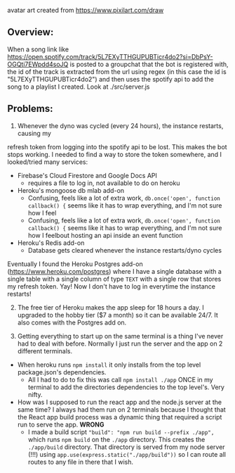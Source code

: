 avatar art created from https://www.pixilart.com/draw


## Overview:

When a song link like https://open.spotify.com/track/5L7EXyTTHGUPUBTicr4do2?si=DbPsY-OGQti7EWpdd4soJQ
is posted to a groupchat that the bot is registered with, the id of the track is extracted from
the url using regex (in this case the id is "5L7EXyTTHGUPUBTicr4do2") and then uses the
spotify api to add the song to a playlist I created. Look at ./src/server.js



## Problems:

1. Whenever the dyno was cycled (every 24 hours), the instance restarts, causing my

refresh token from logging into the spotify api to be lost. This makes the bot stops working. I needed to find a way to store the token somewhere, and I looked/tried many services:

- Firebase's Cloud Firestore and Google Docs API
  - requires a file to log in, not available to do on heroku
- Heroku's mongoose db mlab add-on
  - Confusing, feels like a lot of extra work, `db.once('open', function callback() {` seems like it has to wrap everything, and I'm not sure how I feel
  - Confusing, feels like a lot of extra work, `db.once('open', function callback() {` seems like it has to wrap everything, and I'm not sure how I feelbout hosting an api inside an event function
- Heroku's Redis add-on
  - Database gets cleared whenever the instance restarts/dyno cycles


Eventually I found the Heroku Postgres add-on (https://www.heroku.com/postgres) where I
have a single database with a single table with a single column of type `TEXT` with
a single row that stores my refresh token. Yay! Now I don't have to log in everytime the
instance restarts!


2. The free tier of Heroku makes the app sleep for 18 hours a day. I upgraded to the
hobby tier ($7 a month) so it can be available 24/7. It also comes with the Postgres add on.


3. Getting everything to start up on the same terminal is a thing I've never had to deal with before. Normally I just run the server and the
app on 2 different terminals.

- When heroku runs `npm install` it only installs from the top level package.json's dependencies.
  - All I had to do to fix this was call `npm install ./app` ONCE in my terminal to add the directories dependencies to the top level's. Very nifty.
- How was I supposed to run the react app and the node.js server at the same time? I always had them run on 2 terminals because I thought that the React app build process was a dynamic thing that required a script run to serve the app. **WRONG**
  - I made a build script `"build": "npm run build --prefix ./app",` which runs `npm build` on the `./app` directory. This creates the `./app/build` directory. That directory is served from my node server (!!!) using `app.use(express.static("./app/build"))` so I can route all routes to any file in there that I wish.
